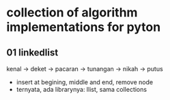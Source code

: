 # collection of algorithm implementations for pyton 
## 01 linkedlist 
kenal -> deket -> pacaran -> tunangan -> nikah 
                          -> putus
- insert at begining, middle and end, remove node
- ternyata, ada librarynya: llist, sama collections 
